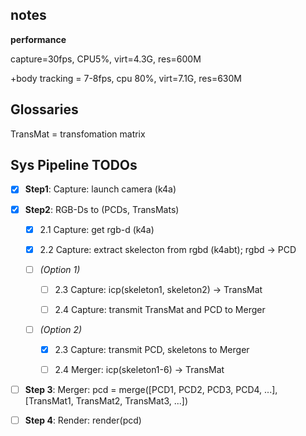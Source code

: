 ## notes

**performance**

capture=30fps, CPU5%, virt=4.3G, res=600M

+body tracking = 7-8fps, cpu 80%, virt=7.1G, res=630M

## Glossaries

TransMat = transfomation matrix

## Sys Pipeline TODOs

- [x] **Step1**: Capture: launch camera (k4a)

- [x] **Step2**: RGB-Ds to (PCDs, TransMats)

  - [x] 2.1 Capture: get rgb-d (k4a)

  - [x] 2.2 Capture: extract skelecton from rgbd (k4abt); rgbd -> PCD

  - [ ] *(Option 1)*

    - [ ] 2.3 Capture: icp(skeleton1, skeleton2) -> TransMat

    - [ ] 2.4 Capture: transmit TransMat and PCD to Merger

  - [ ] *(Option 2)*

    - [x] 2.3 Capture: transmit PCD, skeletons to Merger

    - [ ] 2.4 Merger: icp(skeleton1-6) -> TransMat


- [ ] **Step 3**: Merger: pcd = merge([PCD1, PCD2, PCD3, PCD4, ...], [TransMat1, TransMat2, TransMat3, ...])

- [ ] **Step 4**: Render: render(pcd)
